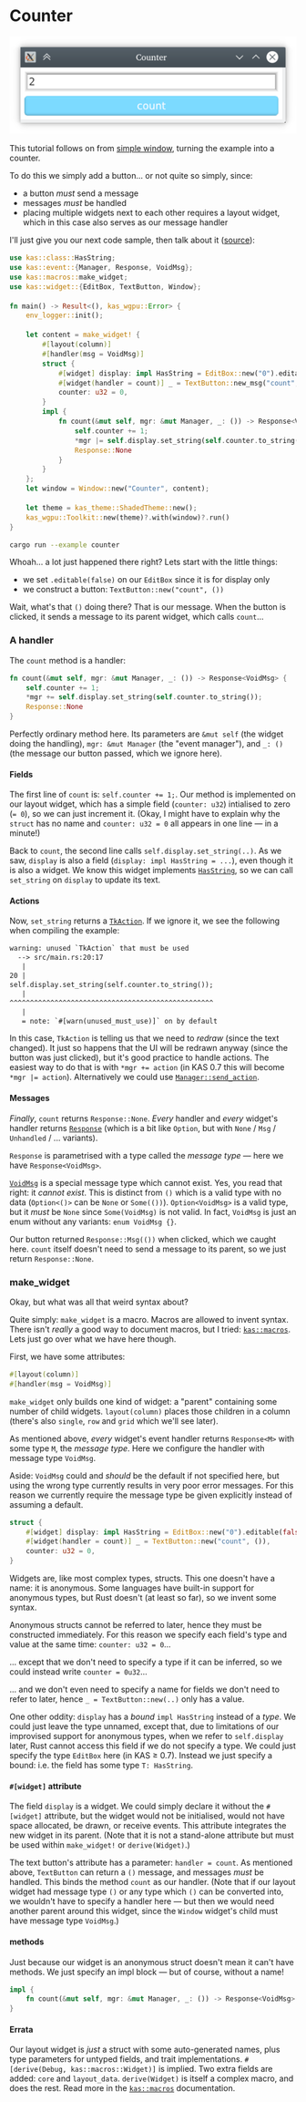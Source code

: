 # Counter

![Counter](screenshots/counter.png)

This tutorial follows on from [simple window](simple-window.md), turning the example into a counter.

To do this we simply add a button... or not quite so simply, since:

-   a button *must* send a message
-   messages *must* be handled
-   placing multiple widgets next to each other requires a layout widget,
    which in this case also serves as our message handler

I'll just give you our next code sample, then talk about it ([source](https://github.com/kas-gui/tutorials/blob/master/examples/counter.rs)):
```rust
use kas::class::HasString;
use kas::event::{Manager, Response, VoidMsg};
use kas::macros::make_widget;
use kas::widget::{EditBox, TextButton, Window};

fn main() -> Result<(), kas_wgpu::Error> {
    env_logger::init();

    let content = make_widget! {
        #[layout(column)]
        #[handler(msg = VoidMsg)]
        struct {
            #[widget] display: impl HasString = EditBox::new("0").editable(false),
            #[widget(handler = count)] _ = TextButton::new_msg("count", ()),
            counter: u32 = 0,
        }
        impl {
            fn count(&mut self, mgr: &mut Manager, _: ()) -> Response<VoidMsg> {
                self.counter += 1;
                *mgr |= self.display.set_string(self.counter.to_string());
                Response::None
            }
        }
    };
    let window = Window::new("Counter", content);

    let theme = kas_theme::ShadedTheme::new();
    kas_wgpu::Toolkit::new(theme)?.with(window)?.run()
}
```

```sh
cargo run --example counter
```

Whoah... a lot just happened there right? Lets start with the little things:

-   we set `.editable(false)` on our `EditBox` since it is for display only
-   we construct a button: `TextButton::new("count", ())`

Wait, what's that `()` doing there? That is our message. When the button is
clicked, it sends a message to its parent widget, which calls `count`...

### A handler

The `count` method is a handler:

```rust
fn count(&mut self, mgr: &mut Manager, _: ()) -> Response<VoidMsg> {
    self.counter += 1;
    *mgr += self.display.set_string(self.counter.to_string());
    Response::None
}
```
Perfectly ordinary method here. Its parameters are `&mut self` (the widget
doing the handling), `mgr: &mut Manager` (the "event manager"), and `_: ()`
(the message our button passed, which we ignore here).

#### Fields

The first line of `count` is: `self.counter += 1;`. Our method is implemented on our layout
widget, which has a simple field (`counter: u32`) intialised to zero (`= 0`),
so we can just increment it.
(Okay, I might have to explain why the `struct` has no name and `counter: u32 = 0`
all appears in one line — in a minute!)

Back to `count`, the second line calls `self.display.set_string(..)`. As we saw,
`display` is also a field (`display: impl HasString = ...`), even though it is
also a widget. We know this widget implements
[`HasString`], so we can call `set_string` on `display` to update its text.

#### Actions

Now, `set_string` returns a [`TkAction`].
If we ignore it, we see the following when compiling the example:
```
warning: unused `TkAction` that must be used
  --> src/main.rs:20:17
   |
20 |                 self.display.set_string(self.counter.to_string());
   |                 ^^^^^^^^^^^^^^^^^^^^^^^^^^^^^^^^^^^^^^^^^^^^^^^^^^
   |
   = note: `#[warn(unused_must_use)]` on by default
```
In this case, `TkAction` is telling us that we need to *redraw* (since the text
changed). It just so happens that the UI will be redrawn anyway (since the
button was just clicked), but it's good practice to handle actions. The easiest
way to do that is with `*mgr += action` (in KAS 0.7 this will become
`*mgr |= action`). Alternatively we could use [`Manager::send_action`].

#### Messages

*Finally*, `count` returns `Response::None`. *Every* handler and *every*
widget's handler returns [`Response`]
(which is a bit like `Option`, but with `None` / `Msg` / `Unhandled` / ... variants).

`Response` is parametrised with a type called the *message type* — here we have
`Response<VoidMsg>`.

[`VoidMsg`] is a special
message type which cannot exist. Yes, you read that right: it *cannot exist*.
This is distinct from `()` which is a valid type with no data (`Option<()>` can
be `None` or `Some(())`). `Option<VoidMsg>` is a valid type, but it *must* be
`None` since `Some(VoidMsg)` is not valid. In fact, `VoidMsg` is just an enum without
any variants: `enum VoidMsg {}`.

Our button returned `Response::Msg(())` when clicked, which we caught here.
`count` itself doesn't need to send a message to its parent, so we just return
`Response::None`.

### make_widget

Okay, but what was all that weird syntax about?

Quite simply: `make_widget` is a macro. Macros are allowed to invent syntax.
There isn't *really* a good way to document macros, but I tried:
[`kas::macros`]. Lets just go over what we have here though.

First, we have some attributes:
```rust
#[layout(column)]
#[handler(msg = VoidMsg)]
```

`make_widget` only builds one kind of widget: a "parent" containing some number
of child widgets. `layout(column)` places those children in a column (there's also
`single`, `row` and `grid` which we'll see later).

As mentioned above, *every* widget's event handler returns `Response<M>` with
some type `M`, the *message type*. Here we configure the handler with message
type `VoidMsg`.

Aside: `VoidMsg` could and *should* be the default if not specified here, but
using the wrong type currently results in very poor error messages. For this
reason we currently require the message type be given explicitly instead of
assuming a default.

```rust
struct {
    #[widget] display: impl HasString = EditBox::new("0").editable(false),
    #[widget(handler = count)] _ = TextButton::new("count", ()),
    counter: u32 = 0,
}
```
Widgets are, like most complex types, structs. This one doesn't have a name: it
is anonymous. Some languages have built-in support for anonymous types, but
Rust doesn't (at least so far), so we invent some syntax.

Anonymous structs cannot be referred to later, hence they must be constructed
immediately. For this reason we specify each field's type and value at the same
time: `counter: u32 = 0`...

... except that we don't need to specify a type if it can be inferred, so we
could instead write `counter = 0u32`...

... and we don't even need to specify a name for fields we don't need to refer
to later, hence `_ = TextButton::new(..)` only has a value.

One other oddity: `display` has a *bound* `impl HasString` instead of a *type*.
We could just leave the type unnamed, except that, due to limitations of our
improvised support for anonymous types, when we refer to `self.display` later,
Rust cannot access this field if we do not specify a type. We could just specify
the type `EditBox` here (in KAS ≥ 0.7). Instead we just specify a bound:
i.e. the field has some type `T: HasString`.

#### `#[widget]` attribute

The field `display` is a widget. We could simply declare it without the `#[widget]`
attribute, but the widget would not be initialised, would not have space allocated,
be drawn, or receive events. This attribute integrates the new widget in its
parent. (Note that it is not a stand-alone attribute but must be used within
`make_widget!` or `derive(Widget)`.)

The text button's attribute has a parameter: `handler = count`. As mentioned
above, `TextButton` can return a `()` message, and messages *must* be handled.
This binds the method `count` as our handler. (Note that if our layout widget had
message type `()` or any type which `()` can be converted into, we wouldn't have
to specify a handler here — but then we would need another parent around this
widget, since the `Window` widget's child must have message type `VoidMsg`.)

#### methods

Just because our widget is an anonymous struct doesn't mean it can't have methods.
We just specify an impl block — but of course, without a name!
```rust
impl {
    fn count(&mut self, mgr: &mut Manager, _: ()) -> Response<VoidMsg> { .. }
}
```

#### Errata

Our layout widget is *just* a struct with some auto-generated names, plus type
parameters for untyped fields, and trait implementations.
`#[derive(Debug, kas::macros::Widget)]` is implied. Two extra fields are added:
`core` and `layout_data`. `derive(Widget)` is itself a complex macro, and does
the rest. Read more in the [`kas::macros`] documentation.


[`HasString`]: https://docs.rs/kas/latest/kas/class/trait.HasString.html
[`TkAction`]: https://docs.rs/kas/latest/kas/struct.TkAction.html
[`Manager::send_action`]: https://docs.rs/kas/latest/kas/event/struct.Manager.html#method.send_action
[`Response`]: https://docs.rs/kas/latest/kas/event/enum.Response.html
[`VoidMsg`]: https://docs.rs/kas/latest/kas/event/enum.VoidMsg.html
[`kas::macros`]: https://docs.rs/kas/latest/kas/macros/index.html
